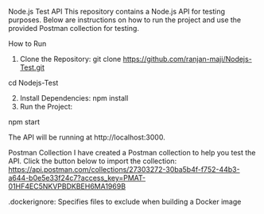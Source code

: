 Node.js Test API
This repository contains a Node.js API for testing purposes. Below are instructions on how to run the project and use the provided Postman collection for testing.

How to Run

1. Clone the Repository: git clone https://github.com/ranjan-maji/Nodejs-Test.git

cd Nodejs-Test

2. Install Dependencies:
   npm install
3. Run the Project:

npm start

The API will be running at http://localhost:3000.

Postman Collection
I have created a Postman collection to help you test the API. Click the button below to import the collection:
https://api.postman.com/collections/27303272-30ba5b4f-f752-44b3-a644-b0e5e33f24c7?access_key=PMAT-01HF4EC5NKVPBDKBEH6MA1969B


.dockerignore: Specifies files to exclude when building a Docker image
